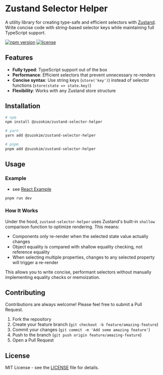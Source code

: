 # Zustand Selector Helper

A utility library for creating type-safe and efficient selectors with [Zustand](https://github.com/pmndrs/zustand). Write concise code with string-based selector keys while maintaining full TypeScript support.

[![npm version](https://img.shields.io/npm/v/@zuzokim/zustand-selector-helper.svg)](https://www.npmjs.com/package/@zuzokim/zustand-selector-helper)
[![license](https://img.shields.io/npm/l/@zuzokim/zustand-selector-helper.svg)](https://github.com/zuzokim/zustand-selector-helper/blob/main/packages/zustand-selector-helper/LICENSE)

## Features

- **Fully typed**: TypeScript support out of the box
- **Performance**: Efficient selectors that prevent unnecessary re-renders
- **Concise syntax**: Use string keys (`store('key')`) instead of selector functions (`store(state => state.key)`)
- **Flexibility**: Works with any Zustand store structure

## Installation

```bash
# npm
npm install @zuzokim/zustand-selector-helper

# yarn
yarn add @zuzokim/zustand-selector-helper

# pnpm
pnpm add @zuzokim/zustand-selector-helper
```

## Usage

### Example

- see [React Example](./examples/react-example/src/App.tsx)

```bash
pnpm run dev
```

### How It Works

Under the hood, `zustand-selector-helper` uses Zustand's built-in `shallow` comparison function to optimize rendering. This means:

- Components only re-render when the selected state value actually changes
- Object equality is compared with shallow equality checking, not reference equality
- When selecting multiple properties, changes to any selected property will trigger a re-render

This allows you to write concise, performant selectors without manually implementing equality checks or memoization.

## Contributing

Contributions are always welcome! Please feel free to submit a Pull Request.

1. Fork the repository
2. Create your feature branch (`git checkout -b feature/amazing-feature`)
3. Commit your changes (`git commit -m 'Add some amazing feature'`)
4. Push to the branch (`git push origin feature/amazing-feature`)
5. Open a Pull Request

## License

MIT License - see the [LICENSE](./packages/zustand-selector-helper/LICENSE) file for details.
